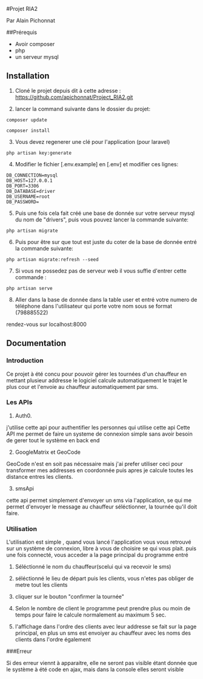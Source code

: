 #Projet RIA2

Par Alain Pichonnat

##Prérequis
- Avoir composer
- php
- un serveur mysql

## Installation
1. Cloné le projet depuis dit à cette adresse : https://github.com/apichonnat/Project_RIA2.git

2. lancer la command suivante dans le dossier du projet:
```
composer update

composer install
```
3. Vous devez regenerer une clé pour l'application (pour laravel)
```
php artisan key:generate
```
4. Modifier le fichier [.env.example] en [.env] et modifier ces lignes:
```
DB_CONNECTION=mysql
DB_HOST=127.0.0.1
DB_PORT=3306
DB_DATABASE=driver
DB_USERNAME=root
DB_PASSWORD=
```
5. Puis une fois cela fait créé une base de donnée sur votre serveur mysql du nom de "drivers", puis vous pouvez lancer la commande suivante:
```
php artisan migrate 
```

6. Puis pour être sur que tout est juste du coter de la base de donnée entré la commande suivante:
```
php artisan migrate:refresh --seed
```

7. Si vous ne possedez pas de serveur web il vous suffie d'entrer cette commande :
```
php artisan serve
```
8. Aller dans la base de donnée dans la table user et entré votre numero de téléphone dans l'utilisateur qui porte votre nom sous se format (798885522)

rendez-vous sur localhost:8000

## Documentation
### Introduction
Ce projet à été concu pour pouvoir gérer les tournées d'un chauffeur en mettant plusieur addresse
le logiciel calcule automatiquement le trajet le plus cour et l'envoie au chauffeur automatiquement par sms.

### Les APIs
1. Auth0.

j'utilise cette api pour authentifier les personnes qui utilise cette api
Cette API me permet de faire un systeme de connexion simple sans avoir besoin de gerer tout le système en back end

2. GoogleMatrix et GeoCode

GeoCode n'est en soit pas nécessaire mais j'ai prefer utiliser ceci pour transformer mes addresses en coordonnée
puis apres je calcule toutes les distance entres les clients.

3. smsApi

cette api permet simplement d'envoyer un sms via l'application, se qui me permet d'envoyer le message au chauffeur
séléctionner, la tournée qu'il doit faire.

### Utilisation

L'utilisation est simple , quand vous lancé l'application vous vous retrouvé sur un système de connexion, libre à vous de choisire se qui vous plait.
puis une fois connecté, vous acceder a la page principal du programme
entré
1. Séléctionné le nom du chauffeur(scelui qui va recevoir le sms)
2. séléctionné le lieu de départ puis les clients,
vous n'etes pas obliger de metre tout les clients
3. cliquer sur le bouton "confirmer la tournée"
4. Selon le nombre de client le programme peut prendre plus ou moin de temps pour faire le calcule
normalement au maximum 5 sec.

5. l'affichage dans l'ordre des clients avec leur addresse se fait sur la page principal, en plus un sms est envoiyer
au chauffeur avec les noms des clients dans l'ordre également

###Erreur

Si des erreur viennt à apparaitre, elle ne seront pas
visible étant donnée que le système à été code en ajax, mais dans la console elles seront visible